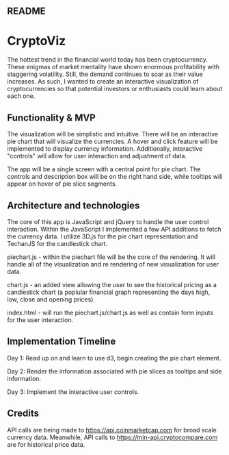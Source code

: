 ## README

# CryptoViz

The hottest trend in the financial world today has been cryptocurrency. These enigmas of market mentality have shown enormous profitability with staggering volatility. Still, the demand continues to soar as their value increases. As such, I wanted to create an interactive visualization of cryptocurrencies so that potential investors or enthusiasts could learn about each one.

## Functionality & MVP

The visualization will be simplistic and intuitive. There will be an interactive pie chart that will visualize the currencies. A hover and click feature will be implemented to display currency information. Additionally, interactive "controls" will allow for user interaction and adjustment of data.

The app will be a single screen with a central point for pie chart. The controls and description box will be on the right hand side, while tooltips will appear on hover of pie slice segments.

## Architecture and technologies
The core of this app is JavaScript and jQuery to handle the user control interaction.
Within the JavaScript I implemented a few API additions to fetch the currency data.
I utilize 3D.js for the pie chart representation and TechanJS for the candlestick chart.

piechart.js - within the piechart file will be the core of the rendering. It will handle all of the visualization and re rendering of new visualization for user data.

chart.js - an added view allowing the user to see the historical pricing as a candlestick chart (a poplular financial graph representing the days high, low, close and opening prices).

index.html - will run the piechart.js/chart.js as well as contain form inputs for the user interaction.

## Implementation Timeline

Day 1: Read up on and learn to use d3, begin creating the pie chart element.

Day 2: Render the information associated with pie slices as tooltips and side information.

Day 3: Implement the interactive user controls.

## Credits
API calls are being made to https://api.coinmarketcap.com for broad scale currency data.
Meanwhile, API calls to https://min-api.cryptocompare.com are for historical price data.
